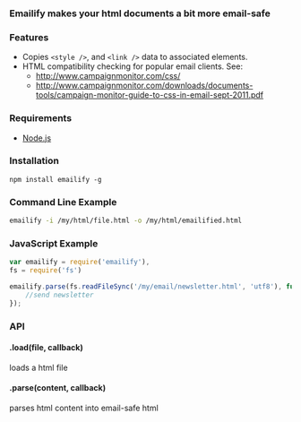 ### Emailify makes your html documents a bit more email-safe

### Features

- Copies `<style />`, and `<link />` data to associated elements.
- HTML compatibility checking for popular email clients. See:
	- http://www.campaignmonitor.com/css/
	- http://www.campaignmonitor.com/downloads/documents-tools/campaign-monitor-guide-to-css-in-email-sept-2011.pdf

### Requirements

- [Node.js](http://nodejs.org/)

### Installation

```
npm install emailify -g
```


### Command Line Example

```bash
emailify -i /my/html/file.html -o /my/html/emailified.html
```

### JavaScript Example

```javascript
var emailify = require('emailify'),
fs = require('fs')

emailify.parse(fs.readFileSync('/my/email/newsletter.html', 'utf8'), function(err, content) {
	//send newsletter
});
```

### API

#### .load(file, callback)

loads a html file

#### .parse(content, callback)

parses html content into email-safe html


